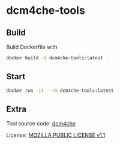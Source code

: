 # dcm4che-tools

## Build

Build Dockerfile with

```sh
docker build -t dcm4che-tools:latest .
```

## Start

```sh
docker run -it --rm dcm4che-tools:latest
```

## Extra

Tool source code: [dcm4che](https://github.com/dcm4che/dcm4che)

License: [MOZILLA PUBLIC LICENSE v1.1](LICENSE)